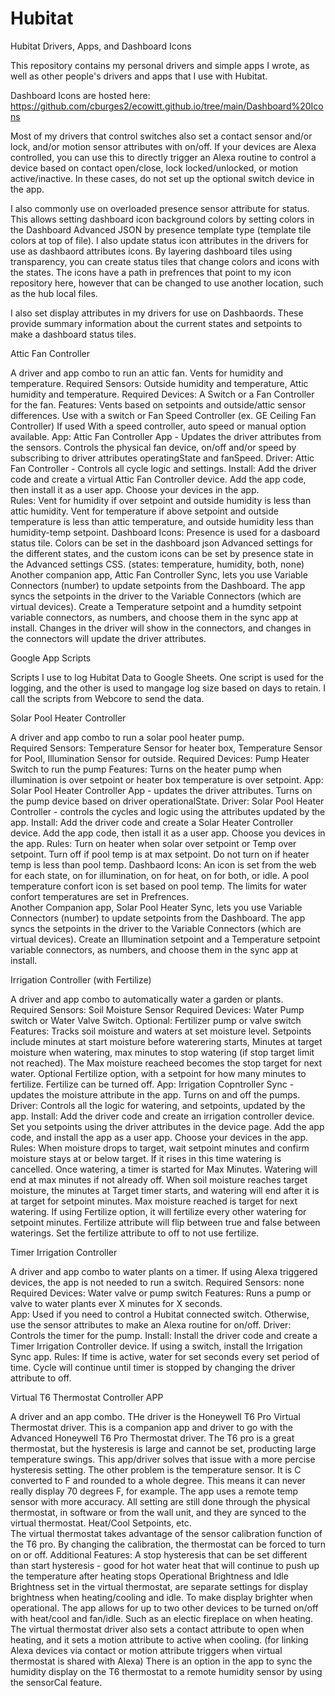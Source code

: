 # Hubitat
Hubitat Drivers, Apps, and Dashboard Icons

This repository contains my personal drivers and simple apps I wrote, as well as other people's drivers and apps that I use with Hubitat. 

Dashboard Icons are hosted here: https://github.com/cburges2/ecowitt.github.io/tree/main/Dashboard%20Icons

Most of my drivers that control switches also set a contact sensor and/or lock, and/or motion sensor attributes with on/off. If your devices are Alexa controlled, you can use this to directly trigger an Alexa routine to control a device based on contact open/close, lock locked/unlocked, or motion active/inactive. In these cases, do not set up the optional switch device in the app. 

I also commonly use on overloaded presence sensor attribute for status.  This allows setting dashboard icon background colors by setting colors in the Dashboard Advanced JSON by presence template type (template tile colors at top of file).  I also update status icon attributes in the drivers for use as dashbaord attributes icons. By layering dashboard tiles using transparency, you can create status tiles that change colors and icons with the states. The icons have a path in prefrences that point to my icon repository here, however that can be changed to use another location, such as the hub local files. 

I also set display attributes in my drivers for use on Dashbaords.  These provide summary information about the current states and setpoints to make a dashboard status tiles. 

Attic Fan Controller

A driver and app combo to run an attic fan. Vents for humidity and temperature.
Required Sensors: Outside humidity and temperature, Attic humidity and temperature. 
Required Devices: A Switch or a Fan Controller for the fan. 
Features: Vents based on setpoints and outside/attic sensor differences. Use with a switch or Fan Speed Controller (ex. GE Ceiling Fan Controller) If used With a speed controller, auto speed or manual option available. 
App: Attic Fan Controller App - Updates the driver attributes from the sensors. Controls the physical fan device, on/off and/or speed by subscribing to driver    attributes operatingState and fanSpeed. 
Driver: Attic Fan Controller - Controls all cycle logic and settings. 
Install: Add the driver code and create a virtual Attic Fan Controller device.  Add the app code, then install it as a user app. Choose your devices in the app.   
Rules: Vent for humidity if over setpoint and outside humidity is less than attic humidity. Vent for temperature if above setpoint and outside temperature is less than attic temperature, and outside humidity less than humidity-temp setpoint. 
Dashboard Icons: Presence is used for a dasboard status tile.  Colors can be set in the dashboard json Advanced settings for the different states, and the custom icons can be set by presence state in the Advanced settings CSS. (states: temperature, humidity, both, none)
Another companion app, Attic Fan Controller Sync, lets you use Variable Connectors (number) to update setpoints from the Dashboard. The app syncs the setpoints in the driver to the Variable Connectors (which are virtual devices). Create a Temperature setpoint and a humdity setpoint variable connectors, as numbers, and choose them in the sync app at install. Changes in the driver will show in the connectors, and changes in the connectors will update the driver attributes. 

Google App Scripts

Scripts I use to log Hubitat Data to Google Sheets.  One script is used for the logging, and the other is used to mangage log size based on days to retain. I call the scripts from Webcore to send the data. 

Solar Pool Heater Controller

A driver and app combo to run a solar pool heater pump.  
Required Sensors: Temperature Sensor for heater box, Temperature Sensor for Pool, Illumination Sensor for outside. 
Required Devices: Pump Heater Switch to run the pump
Features:  Turns on the heater pump when illumination is over setpoint or heater box temperature is over setpoint. 
App: Solar Pool Heater Controller App - updates the driver attributes. Turns on the pump device based on driver operationalState. 
Driver: Solar Pool Heater Controller - controls the cycles and logic using the attributes updated by the app. 
Install: Add the driver code and create a Solar Heater Controller device.   Add the app code, then istall it as a user app.  Choose you devices in the app. 
Rules: Turn on heater when solar over setpoint or Temp over setpoint.  Turn off if pool temp is at max setpoint. Do not turn on if heater temp is less than pool temp.
Dashbaord Icons: An icon is set from the web for each state, on for illumination, on for heat, on for both, or idle. A pool temperature confort icon is set based on pool temp.  The limits for water confort temperatures are set in Prefrences.  
Another Companion app, Solar Pool Heater Sync, lets you use Variable Connectors (number) to update setpoints from the Dashboard. The app syncs the setpoints in the driver to the Variable Connectors (which are virtual devices). Create an Illumination setpoint and a Temperature setpoint variable connectors, as numbers, and choose them in the sync app at install. 

Irrigation Controller (with Fertilize)

A driver and app combo to automatically water a garden or plants.  
Required Sensors: Soil Moisture Sensor
Required Devices: Water Pump switch or Water Valve Switch.  Optional: Fertilizer pump or valve switch
Features: Tracks soil moisture and waters at set moisture level.  Setpoints include minutes at start moisture before waterering starts, Minutes at target moisture when watering, max minutes to stop watering (if stop target limit not reached).  The Max moisture reacheed becomes the stop target for next water.  Optional Fertilize option, with a setpoint for how many minutes to fertilize.  Fertilize can be turned off. 
App: Irrigation Copntroller Sync - updates the moisture attribute in the app. Turns on and off the pumps. 
Driver: Controls all the logic for watering, and setpoints, updated by the app. 
Install: Add the driver code and create an irrigation controller device. Set you setpoints using the driver attributes in the device page. Add the app code, and install the app as a user app.  Choose your devices in the app. 
Rules: When moisture drops to target, wait setpoint minutes and confirm moisture stays at or below target.  If it rises in this time watering is cancelled.  Once watering, a timer is started for Max Minutes.  Watering will end at max minutes if not already off.  When soil moisture reaches target moisture, the minutes at Target timer starts, and watering will end after it is at target for setpoint minutes.  Max moisture reached is target for next watering.  If using Fertilize option, it will fertilize every other watering for setpoint minutes. Fertilize attribute will flip between true and false between waterings. Set the fertilize attribute to off to not use fertilize. 

Timer Irrigation Controller

A driver and app combo to water plants on a timer.  If using Alexa triggered devices, the app is not needed to run a switch. 
Required Sensors: none
Required Devices: Water valve or pump switch
Features: Runs a pump or valve to water plants ever X minutes for X seconds.  
App: Used if you need to control a Hubitat connected switch.  Otherwise, use the sensor attributes to make an Alexa routine for on/off.
Driver: Controls the timer for the pump. 
Install: Install the driver code and create a Timer Irrigation Controller device. If using a switch, install the Irrigation Sync app. 
Rules: If time is active, water for set seconds every set period of time.  Cycle will continue until timer is stopped by changing the driver attribute to off. 

Virtual T6 Thermostat Controller APP

A driver and an app combo.  THe driver is the Honeywell T6 Pro Virtual Thermostat driver. This is a companion app and driver to go with the Advanced Honeywell T6 Pro Thermostat driver. 
The T6 pro is a great thermostat, but the hysteresis is large and cannot be set, producting large temperature swings.  This app/driver solves that issue with a more percise hysteresis setting. 
The other problem is the temperature sensor.  It is C converted to F and rounded to a whole degree. This means it can never really display 70 degrees F, for example.  The app uses a remote temp sensor with more accuracy. 
All setting are still done through the physical thermostat, in software or from the wall unit, and they are synced to the virtual thermostat.  Heat/Cool Setpoints, etc.  
The virtual thermostat takes advantage of the sensor calibration function of the T6 pro.  By changing the calibration, the thermostat can be forced to turn on or off.
Additional Features:
A stop hysteresis that can be set different than start hysteresis - good for hot water heat that will continue to push up the temperature after heating stops
Operational Brightness and Idle Brightness set in the virtual thermostat, are separate settings for display brightness when heating/cooling and idle. To make display brighter when operational. 
The app allows for up to two other devices to be turned on/off with heat/cool and fan/idle.  Such as an electic fireplace on when heating. 
The virtual thermostat driver also sets a contact attribute to open when heating, and it sets a motion attribute to active when cooling. (for linking Alexa devices via contact or motion attribute triggers when virtual thermostat is shared with Alexa)
There is an option in the app to sync the humidity display on the T6 thermostat to a remote humidity sensor by using the sensorCal feature.  


